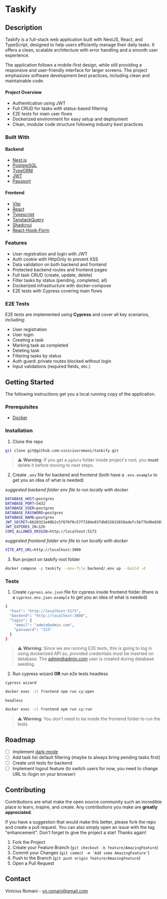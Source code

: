 # Taskify
<!-- ABOUT THE PROJECT -->
## Description

Taskify is a full-stack web application built with NestJS, React, and TypeScript, designed to help users efficiently manage their daily tasks. It offers a clean, scalable architecture with error handling and a smooth user experience.

The application follows a mobile-first design, while still providing a responsive and user-friendly interface for larger screens. The project emphasizes software development best practices, including clean and maintainable code.

#### Project Overview
- Authentication using JWT
- Full CRUD for tasks with status-based filtering
- E2E tests for main user flows
- Dockerized environment for easy setup and deployment
- Clean, modular code structure following industry best practices

### Built With

#### Backend
* [Nest.js](https://nestjs.com)
* [PostgreSQL](https://www.postgresql.org)
* [TypeORM](https://typeorm.io)
* [JWT](https://github.com/nestjs/jwt)
* [Passport](https://docs.nestjs.com/recipes/passport)

#### Frontend
* [Vite](https://vite.dev/)
* [React](https://reactjs.org/)
* [Typescript](https://www.typescriptlang.org/)
* [TanstackQuery](https://tanstack.com/query/latest)
* [Shadcnui](https://ui.shadcn.com/)
* [React-Hook-Form](https://react-hook-form.com/)

### Features
- User registration and login with JWT
- Auth cookie with HttpOnly to prevent XSS
- Data validation on both backend and frontend
- Protected backend routes and frontend pages
- Full task CRUD (create, update, delete)
- Filter tasks by status (pending, completed, all)
- Dockerized infrastructure with docker-compose
- E2E tests with Cypress covering main flows

### E2E Tests

E2E tests are implemented using **Cypress** and cover all key scenarios, including:

- User registration
- User login
- Creating a task
- Marking task as completed
- Deleting task
- Filtering tasks by status
- Auth guard: private routes blocked without login
- Input validations (required fields, etc.)

<!-- GETTING STARTED -->
## Getting Started

The following instructions get you a local running copy of the application.

### Prerequisites

* [Docker](https://docs.docker.com/desktop/)

### Installation

1. Clone the repo
```sh
git clone git@github.com:viniciusromani/taskify.git
```
> ⚠️ **Warning**: If you get a `pgdata` folder inside project's root, you **must** delete it before moving to next steps.

2. Create `.env` file for backend and frontend (both have a `.env.example` to get you an idea of what is needed)

*suggested backend folder env file to run locally with docker*
```.sh
DATABASE_HOST=postgres
DATABASE_PORT=5432
DATABASE_USER=postgres
DATABASE_PASSWORD=postgres
DATABASE_NAME=postgres
JWT_SECRET=6b20321e40b2c5f676f0c57f7204e937db015615650adefc5bf7bd9e03035559
JWT_EXPIRES_IN=12h
CORS_ALLOWED_ORIGIN=http://localhost:5173
```
*suggested frontend folder env file to run locally with docker*
```.sh
VITE_API_URL=http://localhost:3000
```

3. Run project on taskify root folder
```sh
docker compose -p taskify --env-file backend/.env up --build -d
```

### Tests

1. Create `cypress.env.json` file for cypress inside frontend folder (there is a `cypress.env.json.example` to get you an idea of what is needed)
```sh
{
  "host": "http://localhost:5173",
  "backend": "http://localhost:3000",
  "login": {
    "email": "admin@admin.com",
    "password": "123"
  }
}
```
> ⚠️ **Warning**: Since we are running E2E tests, this is going to log in using dockerized API so, provided credentials must be inserted on database. The admin@admin.com user is created during database seeding.

2. Run cypress wizard **OR** run e2e tests headless

`cypress wizard`
```sh
docker exec -it frontend npm run cy:open
```

`headless`
```sh
docker exec -it frontend npm run cy:run
```
> ⚠️ **Warning**: You don’t need to be inside the frontend folder to run the tests


<!-- ROADMAP -->
## Roadmap

- [ ] Implement [dark-mode](https://ui.shadcn.com/docs/dark-mode/vite)
- [ ] Add task list default filtering (maybe to always bring pending tasks first)
- [ ] Create unit tests for backend
- [ ] Implement logout feature (to switch users for now, you need to change URL to /login on your browser)

<!-- CONTRIBUTING -->
## Contributing

Contributions are what make the open source community such an incredible place to learn, inspire, and create. Any contributions you make are **greatly appreciated**.

If you have a suggestion that would make this better, please fork the repo and create a pull request. You can also simply open an issue with the tag "enhancement".
Don't forget to give the project a star! Thanks again!

1. Fork the Project
2. Create your Feature Branch (`git checkout -b feature/AmazingFeature`)
3. Commit your Changes (`git commit -m 'Add some AmazingFeature'`)
4. Push to the Branch (`git push origin feature/AmazingFeature`)
5. Open a Pull Request

<!-- CONTACT -->
## Contact

Vinicius Romani - vn.romani@gmail.com
